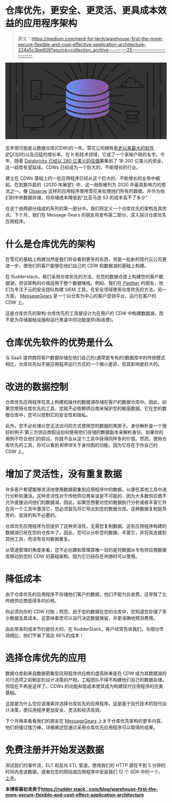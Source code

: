 # 仓库优先，更安全、更灵活、更具成本效益的应用程序架构

> 原文：<https://medium.com/nerd-for-tech/warehouse-first-the-more-secure-flexible-and-cost-effective-application-architecture-224e5c3be609?source=collection_archive---------25----------------------->

![](img/030d7476b298782a1981755b6725d8cc.png)

去年很可能是云数据仓库(CDW)的一年。雪花公司拥有[有史以来最大的软件 IPO](https://www.cnn.com/2020/09/16/investing/snowflake-ipo/index.html)(当时)以及迅猛的增长率。在 It 和技术领域，它成了一个家喻户晓的名字。今年，随着 [Databricks 已经以 280 亿美元的估值](https://www.cnbc.com/2020/12/02/snowflake-snow-earnings-q3-2021.html)筹集到了 1B 200 亿美元的资金，这一趋势有望延续。CDWs 已经成为一个巨大的、不断增长的行业。

建立在 CDWs 基础上的一批应用程序已经从这个巨大的、不断增长的业务中崛起。在凯鹏华盈的《2020 年展望》中，这一趋势被列为 2020 年最具影响力的想法之一。像 [Observe](https://www.observeinc.com/blog/welcome-to-observe/) 这样的应用程序使用雪花来处理他们所有的数据，并作为他们的中央数据存储，将存储成本降低到“比亚马逊 S3 的成本高不了多少”

在这个由两部分组成的系列的第一部分中，我们将定义一个仓库优先的架构及其优点。下个月，我们在 Message Gears 的朋友将发布第二部分，深入探讨仓库优先应用程序。

# 什么是仓库优先的架构

在雪花的基础上构建当然是我们将会看到更多的东西，但是一批新的现代云公司更进一步，使他们的客户能够在他们自己的 CDW 和数据湖的基础上构建。

在 Rudderstack，我们采用仓库优先的方法，在您的数据仓库上构建您的客户数据湖，但该架构的价值适用于整个数据堆栈。例如，我们在 [Panther](https://runpanther.io/) 的朋友，他们为专注于云的安全团队构建 SIEM 工具，在安全领域使用仓库优先的方法。另一方面， [MessageGears](https://messagegears.com/) 是一个以仓库为中心的客户营销平台，运行在客户的 CDW 上。

这是仓库优先的架构:仓库优先的工具被设计为在用户的 CDW 中构建数据湖，而不是为存储基础设施和运行黑盒中的功能提供(和收费)。

# 仓库优先软件的优势是什么

与 SaaS 提供商将客户数据存储在他们自己的(通常是专有的)数据库中的传统模式相比，仓库优先似乎是应用程序运行方式的一个微小差异，但其影响是巨大的。

# 改进的数据控制

仓库优先应用程序在其上构建和操作的数据湖存储在客户的数据仓库中。因此，如果您使用仓库优先的工具，您就不必依赖供应商来保护您的敏感数据。它在您的数据仓库中，您可以控制它的安全性和隐私。

此外，您不必处理以您无法访问的方式使用您的数据的黑匣子。身份解析是一个很好的例子:第三方供应商假设如何使用他们存储的数据副本来解析身份。如果你的用例不符合他们的假设，你就不会从这个工具中获得同样多的价值。然而，使用仓库优先的工具，你可以看到*和修改*关于身份图的功能，因为它存在于你自己的 CDW 上。

# 增加了灵活性，没有重复数据

许多客户希望能够灵活地使用数据密集型应用程序中的数据，以便在其他工具中进行分析和激活。这种灵活性对于传统供应商来说是不可能的，因为大多数供应商不允许直接访问他们的数据湖。因此，如果您想要对您的数据执行分析或者丰富它并在另一个工具中激活它，您必须首先将它导出到您的数据仓库。这种数据复制是昂贵的、低效的和不必要的。

仓库优先应用程序为您提供了这种灵活性，无需您复制数据。这些应用程序构建的数据湖已经在您的仓库中了。因此，您可以分析您的数据，丰富它，并将其连接到其他工具，而没有任何数据重复。

从管道管理的角度来看，您不必创建和管理其唯一目的是将数据从专有供应商数据库移动到您的 CDW 的基础架构，因为它已经存在并随时可以使用。

# 降低成本

由于仓库优先的应用程序不存储他们客户的数据，他们不能为此收费。这导致了比传统供应商低得多的价格。

你必须向你的 CDW 付账；然而，由于您的数据在您的仓库中，您知道您存储了多少数据及其成本。这意味着您可以自行决定数据保留，并更准确地预测费用。

由此带来的成本节约是巨大的。在 RudderStack，客户经常告诉我们，与细分市场相比，他们节省了高达 66%的成本！

# 选择仓库优先的应用

数据仓库和来自数据密集型应用程序供应商的虚高账单是在 CDW 成为其数据湖的可行选项之前制定的设计决策的产物。工程团队不得不构建他们自己的数据存储，但现在不再是这样了。CDWs 的功能和低成本使其成为构建现代应用程序的完美基础。

这就是为什么您应该搜索并选择仓库优先的应用程序。这是基于现代技术的现代设计决策，使应用程序更加安全、灵活和经济高效。

下个月再来看看我们的朋友在 [MessageGears](https://messagegears.com/) 上关于仓库优先架构的更多内容。他们将接过接力棒，详细阐述您通过采用仓库优先应用程序可以取得的成果。

# 免费注册并开始发送数据

测试我们的事件流、ELT 和反向 ETL 管道。使用我们的 HTTP 源在不到 5 分钟的时间内发送数据，或者在您的网站或应用程序中安装我们 12 个 SDK 中的一个。[上手](https://app.rudderlabs.com/signup?type=freetrial)。

**本博客最初发表于**[**https://rudder stack . com/blog/warehouse-first-the-more-secure-flexible-and-cost-effect-application-architecture**](https://rudderstack.com/blog/warehouse-first-the-more-secure-flexible-and-cost-effective-application-architecture)
